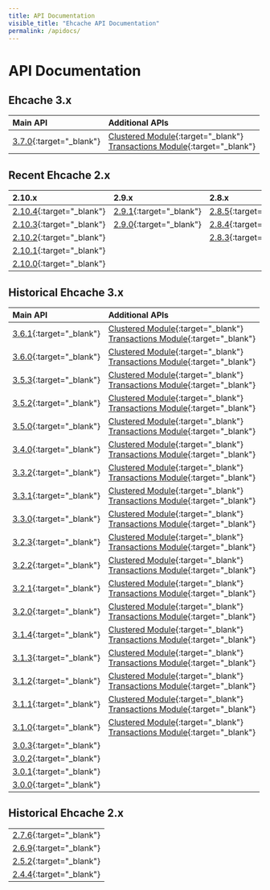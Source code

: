 ```yaml
---
title: API Documentation
visible_title: "Ehcache API Documentation"
permalink: /apidocs/
---
```


# API Documentation

## Ehcache 3.x

| Main API | Additional APIs |
|:----|:--|
|[3.7.0](/apidocs/3.7.0/index.html){:target="_blank"}|[Clustered Module](/apidocs/3.7.0/clustered/index.html){:target="_blank"} <br /> [Transactions Module](/apidocs/3.7.0/transactions/index.html){:target="_blank"}|


## Recent Ehcache 2.x

| 2.10.x | 2.9.x | 2.8.x |
|:---|:---|:---|
|[2.10.4](/apidocs/2.10.4/index.html){:target="_blank"}|[2.9.1](/apidocs/2.9.1/index.html){:target="_blank"}|[2.8.5](/apidocs/2.8.5/index.html){:target="_blank"}|
|[2.10.3](/apidocs/2.10.3/index.html){:target="_blank"}|[2.9.0](/apidocs/2.9/index.html){:target="_blank"}|[2.8.4](/apidocs/2.8.4/index.html){:target="_blank"}|
|[2.10.2](/apidocs/2.10.2/index.html){:target="_blank"}||[2.8.3](/apidocs/2.8.3/index.html){:target="_blank"}|
|[2.10.1](/apidocs/2.10.1/index.html){:target="_blank"}|||
|[2.10.0](/apidocs/2.10/index.html){:target="_blank"}|||

## Historical Ehcache 3.x

| Main API | Additional APIs |
|:----|:--|
|[3.6.1](/apidocs/3.6.1/index.html){:target="_blank"}|[Clustered Module](/apidocs/3.6.1/clustered/index.html){:target="_blank"} <br /> [Transactions Module](/apidocs/3.6.1/transactions/index.html){:target="_blank"}|
|[3.6.0](/apidocs/3.6.0/index.html){:target="_blank"}|[Clustered Module](/apidocs/3.6.0/clustered/index.html){:target="_blank"} <br /> [Transactions Module](/apidocs/3.6.0/transactions/index.html){:target="_blank"}|
|[3.5.3](/apidocs/3.5.3/index.html){:target="_blank"}|[Clustered Module](/apidocs/3.5.3/clustered/index.html){:target="_blank"} <br /> [Transactions Module](/apidocs/3.5.3/transactions/index.html){:target="_blank"}|
|[3.5.2](/apidocs/3.5.2/index.html){:target="_blank"}|[Clustered Module](/apidocs/3.5.2/clustered/index.html){:target="_blank"} <br /> [Transactions Module](/apidocs/3.5.2/transactions/index.html){:target="_blank"}|
|[3.5.0](/apidocs/3.5.0/index.html){:target="_blank"}|[Clustered Module](/apidocs/3.5.0/clustered/index.html){:target="_blank"} <br /> [Transactions Module](/apidocs/3.5.0/transactions/index.html){:target="_blank"}|
|[3.4.0](/apidocs/3.4.0/index.html){:target="_blank"}|[Clustered Module](/apidocs/3.4.0/clustered/index.html){:target="_blank"} <br /> [Transactions Module](/apidocs/3.4.0/transactions/index.html){:target="_blank"}|
|[3.3.2](/apidocs/3.3.2/index.html){:target="_blank"}|[Clustered Module](/apidocs/3.3.2/clustered/index.html){:target="_blank"} <br /> [Transactions Module](/apidocs/3.3.2/transactions/index.html){:target="_blank"}|
|[3.3.1](/apidocs/3.3.1/index.html){:target="_blank"}|[Clustered Module](/apidocs/3.3.1/clustered/index.html){:target="_blank"} <br /> [Transactions Module](/apidocs/3.3.1/transactions/index.html){:target="_blank"}|
|[3.3.0](/apidocs/3.3.0/index.html){:target="_blank"}|[Clustered Module](/apidocs/3.3.0/clustered/index.html){:target="_blank"} <br /> [Transactions Module](/apidocs/3.3.0/transactions/index.html){:target="_blank"}|
|[3.2.3](/apidocs/3.2.3/index.html){:target="_blank"}|[Clustered Module](/apidocs/3.2.3/clustered/index.html){:target="_blank"} <br /> [Transactions Module](/apidocs/3.2.3/transactions/index.html){:target="_blank"}|
|[3.2.2](/apidocs/3.2.2/index.html){:target="_blank"}|[Clustered Module](/apidocs/3.2.2/clustered/index.html){:target="_blank"} <br /> [Transactions Module](/apidocs/3.2.2/transactions/index.html){:target="_blank"}|
|[3.2.1](/apidocs/3.2.1/index.html){:target="_blank"}|[Clustered Module](/apidocs/3.2.1/clustered/index.html){:target="_blank"} <br /> [Transactions Module](/apidocs/3.2.1/transactions/index.html){:target="_blank"}|
|[3.2.0](/apidocs/3.2.0/index.html){:target="_blank"}|[Clustered Module](/apidocs/3.2.0/clustered/index.html){:target="_blank"} <br /> [Transactions Module](/apidocs/3.2.0/transactions/index.html){:target="_blank"}|
|[3.1.4](/apidocs/3.1.4/index.html){:target="_blank"}|[Clustered Module](/apidocs/3.1.4/clustered/index.html){:target="_blank"} <br /> [Transactions Module](/apidocs/3.1.4/transactions/index.html){:target="_blank"}|
|[3.1.3](/apidocs/3.1.3/index.html){:target="_blank"}|[Clustered Module](/apidocs/3.1.3/clustered/index.html){:target="_blank"} <br /> [Transactions Module](/apidocs/3.1.3/transactions/index.html){:target="_blank"}|
|[3.1.2](/apidocs/3.1.2/index.html){:target="_blank"}|[Clustered Module](/apidocs/3.1.2/clustered/index.html){:target="_blank"} <br /> [Transactions Module](/apidocs/3.1.2/transactions/index.html){:target="_blank"}|
|[3.1.1](/apidocs/3.1.1/index.html){:target="_blank"}|[Clustered Module](/apidocs/3.1.1/clustered/index.html){:target="_blank"} <br /> [Transactions Module](/apidocs/3.1.1/transactions/index.html){:target="_blank"}|
|[3.1.0](/apidocs/3.1.0/index.html){:target="_blank"}|[Clustered Module](/apidocs/3.1.0/clustered/index.html){:target="_blank"} <br /> [Transactions Module](/apidocs/3.1.0/transactions/index.html){:target="_blank"}|
|[3.0.3](/apidocs/3.0.3/index.html){:target="_blank"}||
|[3.0.2](/apidocs/3.0.2/index.html){:target="_blank"}||
|[3.0.1](/apidocs/3.0.1/index.html){:target="_blank"}||
|[3.0.0](/apidocs/3.0.0/index.html){:target="_blank"}||


## Historical Ehcache 2.x

||
|:---|
|[2.7.6](/apidocs/2.7.6/index.html){:target="_blank"}|
|[2.6.9](/apidocs/2.6.9/index.html){:target="_blank"}|
|[2.5.2](/apidocs/2.5.2/index.html){:target="_blank"}|
|[2.4.4](/apidocs/2.4.4/index.html){:target="_blank"}|
